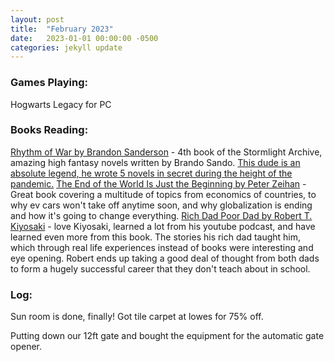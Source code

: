 ```yaml
---
layout: post
title:  "February 2023"
date:   2023-01-01 00:00:00 -0500
categories: jekyll update
---
```


### Games Playing:
Hogwarts Legacy for PC


### Books Reading:
[Rhythm of War by Brandon Sanderson][row] - 4th book of the Stormlight Archive, amazing high fantasy novels written by Brando Sando. [This dude is an absolute legend, he wrote 5 novels in secret during the height of the pandemic.][bs]
[The End of the World Is Just the Beginning by Peter Zeihan][eotw] - Great book covering a multitude of topics from economics of countries, to why ev cars won't take off anytime soon, and why globalization is ending and how it's going to change everything.
[Rich Dad Poor Dad by Robert T. Kiyosaki][rdpd] - love Kiyosaki, learned a lot from his youtube podcast, and have learned even more from this book. The stories his rich dad taught him, which through real life experiences instead of books were interesting and eye opening. Robert ends up taking a good deal of thought from both dads to form a hugely successful career that they don't teach about in school.

### Log:

Sun room is done, finally! Got tile carpet at lowes for 75% off.

Putting down our 12ft gate and bought the equipment for the automatic gate opener.


[row]: https://www.amazon.com/Rhythm-of-War/dp/B082FQRWWR/ref=sr_1_1?crid=1O5CJL6VDEEZ8&keywords=rhythm+of+war&qid=1676514657&sprefix=rythym+of+wa%2Caps%2C107&sr=8-1
[bs]: https://www.youtube.com/watch?v=6a-k6eaT-jQ
[eotw]: https://www.amazon.com/End-World-Just-Beginning-Globalization/dp/B09CS8FRRD/ref=sr_1_1?keywords=the+end+of+the+world+is+just+the+beginning&qid=1676515207&sprefix=the+end+o%2Caps%2C121&sr=8-1
[rdpd]: https://www.amazon.com/Rich-Dad-Poor-Anniversary-Middle/dp/B07QPQ8WBL/ref=sr_1_4?crid=SANKCB8GNIKX&keywords=rich&qid=1676515361&s=audible&sprefix=rich%2Caudible%2C124&sr=1-4
